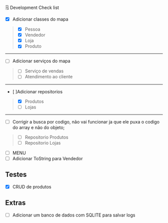 🗒️ Development Check list
- [x] Adicionar classes do mapa 
> - [x] Pessoa
> - [x] Vendedor
> - [x] Loja
> - [x] Produto 
---
- [ ] Adicionar serviços do mapa
> - [ ] Serviço de vendas
> - [ ] Atendimento ao cliente
---
- [ ]Adicionar repositorios
> - [X] Produtos
> - [ ] Lojas
---
- [ ] Corrigir a busca por codigo, não vai funcionar ja que ele puxa o codigo do array e não do objeto; 
> - [ ] Repositorio Produtos
> - [ ] Repositorio Lojas


- [ ] MENU 
- [ ] Adicionar ToString para Vendedor
## Testes 
- [x] CRUD de produtos 


## Extras 
- [ ] Adicionar um banco de dados com SQLITE para salvar logs